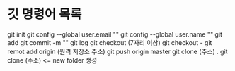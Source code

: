 # 깃 명령어 목록

git init
git config --global user.email ""
git config --global user.name ""
git add
git commit -m ""
git log
git checkout (7자리 이상)
git checkout -
git remot add origin (원격 저장소 주소)
git push origin master
git clone (주소) .
git clone (주소) <= new folder 생성